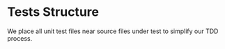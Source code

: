 # Tests Structure
We place all unit test files near source files under test to simplify our TDD process.
